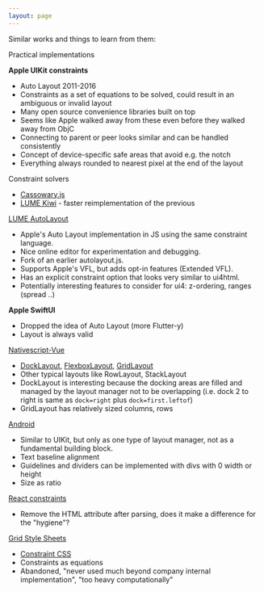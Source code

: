 ```yaml
---
layout: page
---
```


Similar works and things to learn from them:

Practical implementations

**Apple UIKit constraints**
- Auto Layout 2011-2016
- Constraints as a set of equations to be solved, could result in an ambiguous or invalid layout
- Many open source convenience libraries built on top
- Seems like Apple walked away from these even before they walked away from ObjC
- Connecting to parent or peer looks similar and can be handled consistently
- Concept of device-specific safe areas that avoid e.g. the notch
- Everything always rounded to nearest pixel at the end of the layout

Constraint solvers
- [Cassowary.js](https://github.com/slightlyoff/cassowary.js)
- [LUME Kiwi](https://github.com/lume/kiwi) - faster reimplementation of the previous

[LUME AutoLayout](https://github.com/lume/autolayout)
- Apple's Auto Layout implementation in JS using the same constraint language.
- Nice online editor for experimentation and debugging.
- Fork of an earlier autolayout.js.
- Supports Apple's VFL, but adds opt-in features (Extended VFL).
- Has an explicit constraint option that looks very similar to ui4html.
- Potentially interesting features to consider for ui4: z-ordering, ranges (spread ..)

**Apple SwiftUI**
- Dropped the idea of Auto Layout (more Flutter-y)
- Layout is always valid
  
[Nativescript-Vue](https://nativescript-vue.org/en/docs/introduction/)
- [DockLayout](https://nativescript-vue.org/en/docs/elements/layouts/dock-layout/),
  [FlexboxLayout](https://nativescript-vue.org/en/docs/elements/layouts/flexbox-layout/),
  [GridLayout](https://nativescript-vue.org/en/docs/elements/layouts/grid-layout/)
- Other typical layouts like RowLayout, StackLayout
- DockLayout is interesting because the docking areas are filled and managed by the
  layout manager not to be overlapping (i.e. dock 2 to right is same as `dock=right` plus
  `dock=first.leftof`)
- GridLayout has relatively sized columns, rows

[Android](https://developer.android.com/develop/ui/views/layout/constraint-layout)
- Similar to UIKit, but only as one type of layout manager, not as a fundamental building block.
- Text baseline alignment
- Guidelines and dividers can be implemented with divs with 0 width or height
- Size as ratio

[React constraints](https://github.com/kwameopareasiedu/react-constraint-layout)
- Remove the HTML attribute after parsing, does it make a difference for the "hygiene"?
  
[Grid Style Sheets](https://gss.github.io)
- [Constraint CSS](https://gss.github.io/guides/ccss)
- Constraints as equations
- Abandoned, "never used much beyond company internal implementation", "too heavy computationally"
